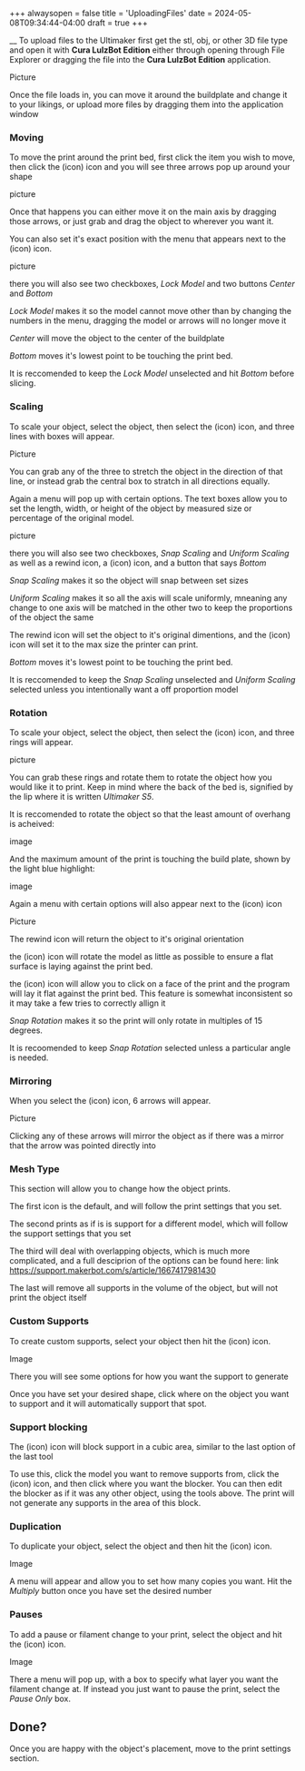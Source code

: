 +++
alwaysopen = false
title = 'UploadingFiles'
date = 2024-05-08T09:34:44-04:00
draft = true
+++

__
To upload files to the Ultimaker first get the stl, obj, or other 3D file type and open it with **Cura LulzBot Edition** either through opening through File Explorer or dragging the file into the **Cura LulzBot Edition** application. 

Picture

Once the file loads in, you can move it around the buildplate and change it to your likings, or upload more files by dragging them into the application window

### Moving

To move the print around the print bed, first click the item you wish to move, then click the (icon) icon and you will see three arrows pop up around your shape

picture

Once that happens you can either move it on the main axis by dragging those arrows, or just grab and drag the object to wherever you want it. 

You can also set it's exact position with the menu that appears next to the (icon) icon.

picture

there you will also see two checkboxes, *Lock Model* and two buttons *Center* and *Bottom*

*Lock Model* makes it so the model cannot move other than by changing the numbers in the menu, dragging the model or arrows will no longer move it 

*Center* will move the object to the center of the buildplate

*Bottom* moves it's lowest point to be touching the print bed.

It is reccomended to keep the *Lock Model* unselected and hit *Bottom* before slicing.

### Scaling

To scale your object, select the object, then select the (icon) icon, and three lines with boxes will appear. 

Picture

You can grab any of the three to stretch the object in the direction of that line, or instead grab the central box to stratch in all directions equally. 

Again a menu will pop up with certain options. The text boxes allow you to set the length, width, or height of the object by measured size or percentage of the original model.

picture

there you will also see two checkboxes, *Snap Scaling* and *Uniform Scaling* as well as a rewind icon, a (icon) icon, and a button that says *Bottom*

*Snap Scaling* makes it so the object will snap between set sizes

*Uniform Scaling* makes it so all the axis will scale uniformly, mneaning any change to one axis will be matched in the other two to keep the proportions of the object the same

The rewind icon will set the object to it's original dimentions, and the (icon) icon will set it to the max size the printer can print.

*Bottom* moves it's lowest point to be touching the print bed.

It is reccomended to keep the *Snap Scaling* unselected and *Uniform Scaling* selected unless you intentionally want a off proportion model

### Rotation

To scale your object, select the object, then select the (icon) icon, and three rings will appear.

picture

You can grab these rings and rotate them to rotate the object how you would like it to print. Keep in mind where the back of the bed is, signified by the lip where it is written *Ultimaker S5*. 

It is reccomended to rotate the object so that the least amount of overhang is acheived:

image

And the maximum amount of the print is touching the build plate, shown by the light blue highlight:

image

Again a menu with certain options will also appear next to the (icon) icon

Picture

The rewind icon will return the object to it's original orientation

the (icon) icon will rotate the model as little as possible to ensure a flat surface is laying against the print bed.

the (icon) icon will allow you to click on a face of the print and the program will lay it flat against the print bed. This feature is somewhat inconsistent so it may take a few tries to correctly allign it

*Snap Rotation* makes it so the print will only rotate in multiples of 15 degrees.

It is recoomended to keep *Snap Rotation* selected unless a particular angle is needed.

### Mirroring

When you select the (icon) icon, 6 arrows will appear. 

Picture

Clicking any of these arrows will mirror the object as if there was a mirror that the arrow was pointed directly into

### Mesh Type

This section will allow you to change how the object prints.

The first icon is the default, and will follow the print settings that you set.

The second prints as if is is support for a different model, which will follow the support settings that you set

The third will deal with overlapping objects, which is much more complicated, and a full desciprion of the options can be found here: link https://support.makerbot.com/s/article/1667417981430

The last will remove all supports in the volume of the object, but will not print the object itself

### Custom Supports

To create custom supports, select your object then hit the (icon) icon.

Image

There you will see some options for how you want the support to generate

Once you have set your desired shape, click where on the object you want to support and it will automatically support that spot.

### Support blocking

The (icon) icon will block support in a cubic area, similar to the last option of the last tool

To use this, click the model you want to remove supports from, click the (icon) icon, and then click where you want the blocker. You can then edit the blocker as if it was any other object, using the tools above. The print will not generate any supports in the area of this block.

### Duplication

To duplicate your object, select the object and then hit the (icon) icon.

Image

A menu will appear and allow you to set how many copies you want. Hit the *Multiply* button once you have set the desired number

### Pauses

To add a pause or filament change to your print, select the object and hit the (icon) icon.

Image

There a menu will pop up, with a box to specify what layer you want the filament change at. If instead you just want to pause the print, select the *Pause Only* box.

## Done?

Once you are happy with the object's placement, move to the print settings section.
